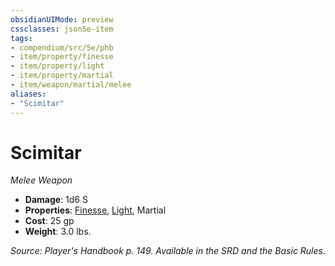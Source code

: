 ```yaml
---
obsidianUIMode: preview
cssclasses: json5e-item
tags:
- compendium/src/5e/phb
- item/property/finesse
- item/property/light
- item/property/martial
- item/weapon/martial/melee
aliases: 
- "Scimitar"
---
```

# Scimitar
*Melee Weapon*  

- **Damage**: 1d6 S
- **Properties**: [Finesse](/Systems/5e/rules/item-properties.md#Finesse), [Light](/Systems/5e/rules/item-properties.md#Light), Martial
- **Cost**: 25 gp
- **Weight**: 3.0 lbs.

*Source: Player's Handbook p. 149. Available in the SRD and the Basic Rules.*